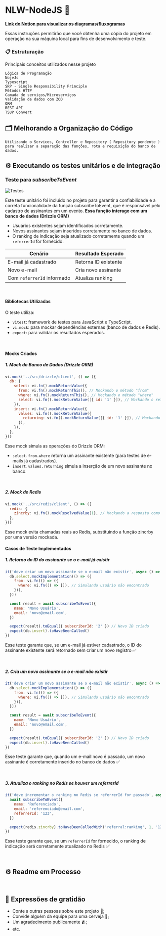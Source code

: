 # NLW-NodeJS 🚀

**[Link do Notion para visualizar os diagramas/fluxogramas](smart-ground-475.notion.site/Mapa-Mental-NLW-1b1a3bcdd44380aa8938c814ceb7fbcd?pvs=74)**


Essas instruções permitirão que você obtenha uma cópia do projeto em operação na sua máquina local para fins de desenvolvimento e teste.


### 📋 Estruturação

Principais conceitos utilizados nesse projeto

```
Lógica de Programação
NojeJs
Typescript
SRP - Single Responsibility Principle
Métodos HTTP
Camada de serviços/Microserviços 
Validação de dados com ZOD
ORM 
REST API
TSUP Convert 
```

## 🗂️ Melhorando a Organização do Código
`
Utilizando o Services, Controller e Repository ( Repository pendente ) para realizar a separação das funções, rota e requisição do banco de dados.
`


## ⚙️ Executando os testes unitários e de integração

<!-- Explicar como executar os testes automatizados para este sistema. -->

### Teste para *subscribeToEvent*
![Testes](https://img.shields.io/badge/testes-passando-brightgreen)

Este teste unitário foi incluído no projeto para garantir a confiabilidade e a correta funcionalidade da função subscribeToEvent, que é responsável pelo cadastro de assinantes em um evento. **Essa função interage com um banco de dados (Drizzle ORM)**

- Usuários existentes sejam identificados corretamente.
- Novos assinantes sejam inseridos corretamente no banco de dados.
- O ranking de indicação seja atualizado corretamente quando um `referrerId` for fornecido.




| Cenário                     | Resultado Esperado |
|-----------------------------|--------------------|
| E-mail já cadastrado        | Retorna ID existente |
| Novo e-mail                 | Cria novo assinante |
| Com `referrerId` informado | Atualiza ranking |

</br>

#### Bibliotecas Utilizadas

O teste utiliza:

- `vitest`: framework de testes para JavaScript e TypeScript.
- `vi.mock`: para mockar dependências externas (banco de dados e Redis).
- `expect`: para validar os resultados esperados.

</br>

#### Mocks Criados

##### 1. Mock do Banco de Dados (Drizzle ORM)

```javascript
vi.mock('../src/drizzle/client', () => ({
  db: {
    select: vi.fn().mockReturnValue({
      from: vi.fn().mockReturnThis(), // Mockando o método "from"
      where: vi.fn().mockReturnThis(), // Mockando o método "where"
      select: vi.fn().mockReturnValue([{ id: '1' }]), // Mockando o retorno do "select"
    }),
    insert: vi.fn().mockReturnValue({
      values: vi.fn().mockReturnValue({
        returning: vi.fn().mockReturnValue([{ id: '1' }]), // Mockando inserção com retorno de ID
      }),
    }),
  },
}))
```
Esse mock simula as operações do Drizzle ORM:

- `select.from.where` retorna um assinante existente (para testes de e-mails já cadastrados).
- `insert.values.returning` simula a inserção de um novo assinante no banco.

</br>

##### 2. Mock do Redis

```javascript
vi.mock('../src/redis/client', () => ({
  redis: {
    zincrby: vi.fn().mockResolvedValue(1), // Mockando a resposta como sucesso
  },
}))
```
Esse mock evita chamadas reais ao Redis, substituindo a função zincrby por uma versão mockada.
</br>

#### Casos de Teste Implementados

##### 1. Retorno do ID do assinante se o e-mail já existir

```javascript
it('deve criar um novo assinante se o e-mail não existir', async () => {
  db.select.mockImplementation(() => ({
    from: vi.fn(() => ({
      where: vi.fn(() => []), // Simulando usuário não encontrado
    })),
  }))

  const result = await subscribeToEvent({
    name: 'Novo Usuário',
    email: 'novo@email.com',
  })

  expect(result).toEqual({ subscriberId: '2' }) // Novo ID criado
  expect(db.insert).toHaveBeenCalled()
})
```

Esse teste garante que, se um e-mail já estiver cadastrado, o ID do assinante existente será retornado sem criar um novo registro ✅

</br>

##### 2. Cria um novo assinante se o e-mail não existir

```javascript
it('deve criar um novo assinante se o e-mail não existir', async () => {
  db.select.mockImplementation(() => ({
    from: vi.fn(() => ({
      where: vi.fn(() => []), // Simulando usuário não encontrado
    })),
  }))

  const result = await subscribeToEvent({
    name: 'Novo Usuário',
    email: 'novo@email.com',
  })

  expect(result).toEqual({ subscriberId: '2' }) // Novo ID criado
  expect(db.insert).toHaveBeenCalled()
})
```
Esse teste garante que, quando um e-mail novo é passado, um novo assinante é corretamente inserido no banco de dados ✅

</br>

##### 3. Atualiza o ranking no Redis se houver um referrerId

```javascript
it('deve incrementar o ranking no Redis se referrerId for passado', async () => {
  await subscribeToEvent({
    name: 'Referenciado',
    email: 'referenciado@email.com',
    referrerId: '123',
  })

  expect(redis.zincrby).toHaveBeenCalledWith('referral:ranking', 1, '123')
})
```
Esse teste garante que, se um `referrerId` for fornecido, o ranking de indicação será corretamente atualizado no Redis ✅

</br>

<!--



### 🔩 Analise os testes de ponta a ponta

Explique que eles verificam esses testes e porquê.

```
Dar exemplos
```

### ⌨️ E testes de estilo de codificação

Explique que eles verificam esses testes e porquê.

```
Dar exemplos
```


## 📦 Implantação

Adicione notas adicionais sobre como implantar isso em um sistema ativo

## 🛠️ Construído com

Mencione as ferramentas que você usou para criar seu projeto

* [Dropwizard](http://www.dropwizard.io/1.0.2/docs/) - O framework web usado
* [Maven](https://maven.apache.org/) - Gerente de Dependência
* [ROME](https://rometools.github.io/rome/) - Usada para gerar RSS

## 🖇️ Colaborando

Por favor, leia o [COLABORACAO.md](https://gist.github.com/usuario/linkParaInfoSobreContribuicoes) para obter detalhes sobre o nosso código de conduta e o processo para nos enviar pedidos de solicitação.

## 📌 Versão

Nós usamos [SemVer](http://semver.org/) para controle de versão. Para as versões disponíveis, observe as [tags neste repositório](https://github.com/suas/tags/do/projeto). 

## ✒️ Autores

Mencione todos aqueles que ajudaram a levantar o projeto desde o seu início

* **Um desenvolvedor** - *Trabalho Inicial* - [umdesenvolvedor](https://github.com/linkParaPerfil)
* **Fulano De Tal** - *Documentação* - [fulanodetal](https://github.com/linkParaPerfil)

Você também pode ver a lista de todos os [colaboradores](https://github.com/usuario/projeto/colaboradores) que participaram deste projeto.

## 📄 Licença

Este projeto está sob a licença (sua licença) - veja o arquivo [LICENSE.md](https://github.com/usuario/projeto/licenca) para detalhes.


### 🔧 Instalação

Uma série de exemplos passo-a-passo que informam o que você deve executar para ter um ambiente de desenvolvimento em execução.

Diga como essa etapa será:

```
Dar exemplos
```
-->

## ⚙️ Readme em Processo

</br>

## 🎁 Expressões de gratidão

* Conte a outras pessoas sobre este projeto 📢;
* Convide alguém da equipe para uma cerveja 🍺;
* Um agradecimento publicamente 🫂;
* etc.
